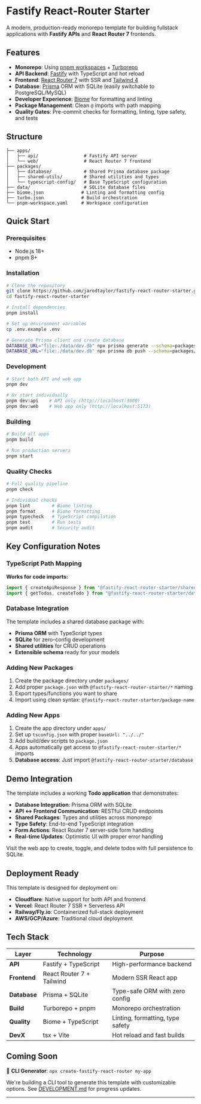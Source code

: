 # Fastify React-Router Starter

A modern, production-ready monorepo template for building fullstack applications with **Fastify APIs** and **React Router 7** frontends.

## Features

- **Monorepo**: Using [pnpm workspaces](https://pnpm.io/workspaces) + [Turborepo](https://turborepo.com/docs)
- **API Backend**: [Fastify](https://fastify.dev/) with TypeScript and hot reload
- **Frontend**: [React Router 7](https://reactrouter.com/home) with SSR and [Tailwind 4](https://tailwindcss.com/docs)
- **Database**: [Prisma](https://prisma.io/) ORM with SQLite (easily switchable to PostgreSQL/MySQL)
- **Developer Experience**: [Biome](https://biomejs.dev/) for formatting and linting
- **Package Management**: Clean `@` imports with path mapping
- **Quality Gates**: Pre-commit checks for formatting, linting, type safety, and tests

## Structure

```
├── apps/
│   ├── api/                 # Fastify API server
│   └── web/                 # React Router 7 frontend
├── packages/
│   ├── database/            # Shared Prisma database package
│   ├── shared-utils/        # Shared utilities and types
│   └── typescript-config/   # Base TypeScript configuration
├── data/                    # SQLite database files
├── biome.json              # Linting and formatting config
├── turbo.json              # Build orchestration
└── pnpm-workspace.yaml     # Workspace configuration
```

## Quick Start

### Prerequisites

- Node.js 18+
- pnpm 8+

### Installation

```bash
# Clone the repository
git clone https://github.com/jarodtaylor/fastify-react-router-starter.git
cd fastify-react-router-starter

# Install dependencies
pnpm install

# Set up environment variables
cp .env.example .env

# Generate Prisma client and create database
DATABASE_URL="file:./data/dev.db" npx prisma generate --schema=packages/database/prisma/schema.prisma
DATABASE_URL="file:./data/dev.db" npx prisma db push --schema=packages/database/prisma/schema.prisma
```

### Development

```bash
# Start both API and web app
pnpm dev

# Or start individually
pnpm dev:api    # API only (http://localhost:3000)
pnpm dev:web    # Web app only (http://localhost:5173)
```

### Building

```bash
# Build all apps
pnpm build

# Run production servers
pnpm start
```

### Quality Checks

```bash
# Full quality pipeline
pnpm check

# Individual checks
pnpm lint        # Biome linting
pnpm format      # Biome formatting
pnpm typecheck   # TypeScript compilation
pnpm test        # Run tests
pnpm audit       # Security audit
```

## Key Configuration Notes

### TypeScript Path Mapping

**Works for code imports:**

```typescript
import { createApiResponse } from "@fastify-react-router-starter/shared-utils";
import { getTodos, createTodo } from "@fastify-react-router-starter/database";
```

### Database Integration

The template includes a shared database package with:

- **Prisma ORM** with TypeScript types
- **SQLite** for zero-config development
- **Shared utilities** for CRUD operations
- **Extensible schema** ready for your models

### Adding New Packages

1. Create the package directory under `packages/`
2. Add proper `package.json` with `@fastify-react-router-starter/*` naming
3. Export types/functions you want to share
4. Import using clean syntax: `@fastify-react-router-starter/package-name`

### Adding New Apps

1. Create the app directory under `apps/`
2. Set up `tsconfig.json` with proper `baseUrl: "../../"`
3. Add build/dev scripts to `package.json`
4. Apps automatically get access to `@fastify-react-router-starter/*` imports
5. **Database access**: Just import `@fastify-react-router-starter/database`

## Demo Integration

The template includes a working **Todo application** that demonstrates:

- **Database Integration**: Prisma ORM with SQLite
- **API ↔ Frontend Communication**: RESTful CRUD endpoints
- **Shared Packages**: Types and utilities across monorepo
- **Type Safety**: End-to-end TypeScript integration
- **Form Actions**: React Router 7 server-side form handling
- **Real-time Updates**: Optimistic UI with proper error handling

Visit the web app to create, toggle, and delete todos with full persistence to SQLite.

## Deployment Ready

This template is designed for deployment on:

- **Cloudflare**: Native support for both API and frontend
- **Vercel**: React Router 7 SSR + Serverless API
- **Railway/Fly.io**: Containerized full-stack deployment
- **AWS/GCP/Azure**: Traditional cloud deployment

## Tech Stack

| Layer        | Technology                | Purpose                          |
| ------------ | ------------------------- | -------------------------------- |
| **API**      | Fastify + TypeScript      | High-performance backend         |
| **Frontend** | React Router 7 + Tailwind | Modern SSR React app             |
| **Database** | Prisma + SQLite           | Type-safe ORM with zero config   |
| **Build**    | Turborepo + pnpm          | Monorepo orchestration           |
| **Quality**  | Biome + TypeScript        | Linting, formatting, type safety |
| **DevX**     | tsx + Vite                | Hot reload and fast builds       |

## Coming Soon

🚀 **CLI Generator**: `npx create-fastify-react-router my-app`

We're building a CLI tool to generate this template with customizable options. See [DEVELOPMENT.md](./DEVELOPMENT.md) for progress updates.

---
